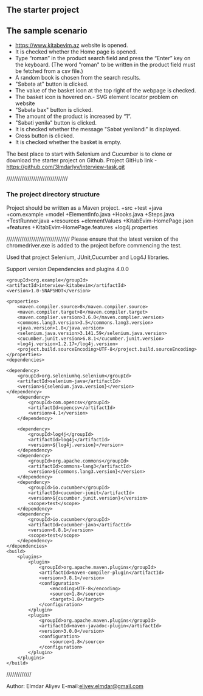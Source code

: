 ## The starter project
## The sample scenario
- https://www.kitabevim.az website is opened.
- It is checked whether the Home page is opened.
- Type “roman” in the product search field and press the “Enter” key on the keyboard.
(The word "roman" to be written in the product field must be fetched from a csv file.)
- A random book is chosen from the search results.
- "Səbətə at" button is clicked.
- The value of the basket icon at the top right of the webpage is checked.
- The basket icon is hovered on.-                                  SVG element locator problem on website   
- "Səbətə bax" button is clicked.
- The amount of the product is increased by “1”.
- "Səbəti yenilə" button is clicked.
- It is checked whether the message "Səbət yeniləndi" is displayed.
- Cross button is clicked.
- It is checked whether the basket is empty.

The best place to start with Selenium and Cucumber is to clone or download the starter project on Github.
Project GitHub link   -   https://github.com/3lmdarlyv/interview-task.git

////////////////////////////////
### The project directory structure
Project should be written as a Maven project.
+src
  +test
    +java
       +com.example
         +model
           +ElementInfo.java
         +Hooks.java
         +Steps.java
         +TestRunner.java
    +resources
      +elementValues
        +KitabEvim-HomePage.json
      +features
        +KitabEvim-HomePage.features
      +log4j.properties
   

/////////////////////////////////
Please ensure that the latest version of the chromedriver.exe is added to the project before commencing the test.

Used that project Selenium, JUnit,Cucumber and Log4J libraries.

Support version:Dependencies and plugins
<project xmlns="http://maven.apache.org/POM/4.0.0"
         xmlns:xsi="http://www.w3.org/2001/XMLSchema-instance"
         xsi:schemaLocation="http://maven.apache.org/POM/4.0.0 http://maven.apache.org/xsd/maven-4.0.0.xsd">
    <modelVersion>4.0.0</modelVersion>

    <groupId>org.example</groupId>
    <artifactId>interview-kitabevim</artifactId>
    <version>1.0-SNAPSHOT</version>

    <properties>
        <maven.compiler.source>8</maven.compiler.source>
        <maven.compiler.target>8</maven.compiler.target>
        <maven.complier.version>3.6.0</maven.complier.version>
        <commons.lang3.version>3.5</commons.lang3.version>
        <java.version>1.8</java.version>
        <selenium.java.version>3.141.59</selenium.java.version>
        <cucumber.junit.version>6.8.1</cucumber.junit.version>
        <log4j.version>1.2.17</log4j.version>
        <project.build.sourceEncoding>UTF-8</project.build.sourceEncoding>
    </properties>
    <dependencies>

    <dependency>
        <groupId>org.seleniumhq.selenium</groupId>
        <artifactId>selenium-java</artifactId>
        <version>${selenium.java.version}</version>
    </dependency>
        <dependency>
            <groupId>com.opencsv</groupId>
            <artifactId>opencsv</artifactId>
            <version>4.1</version>
        </dependency>

        <dependency>
            <groupId>log4j</groupId>
            <artifactId>log4j</artifactId>
            <version>${log4j.version}</version>
        </dependency>
        <dependency>
            <groupId>org.apache.commons</groupId>
            <artifactId>commons-lang3</artifactId>
            <version>${commons.lang3.version}</version>
        </dependency>
        <dependency>
            <groupId>io.cucumber</groupId>
            <artifactId>cucumber-junit</artifactId>
            <version>${cucumber.junit.version}</version>
            <scope>test</scope>
        </dependency>
        <dependency>
            <groupId>io.cucumber</groupId>
            <artifactId>cucumber-java</artifactId>
            <version>6.8.1</version>
            <scope>test</scope>
        </dependency>
    </dependencies>
    <build>
        <plugins>
            <plugin>
                <groupId>org.apache.maven.plugins</groupId>
                <artifactId>maven-compiler-plugin</artifactId>
                <version>3.8.1</version>
                <configuration>
                    <encoding>UTF-8</encoding>
                    <source>1.8</source>
                    <target>1.8</target>
                </configuration>
            </plugin>
            <plugin>
                <groupId>org.apache.maven.plugins</groupId>
                <artifactId>maven-javadoc-plugin</artifactId>
                <version>3.0.0</version>
                <configuration>
                    <source>1.8</source>
                </configuration>
            </plugin>
        </plugins>
    </build>
</project>


/////////////

Author: Elmdar Aliyev
E-mail:eliyev.elmdar@gmail.com

